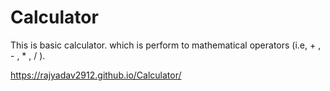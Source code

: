 # Calculator
This is basic calculator. which is perform to mathematical operators (i.e, + , - , * , / ).

https://rajyadav2912.github.io/Calculator/
